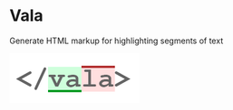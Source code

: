 # Vala
Generate HTML markup for highlighting segments of text

<!-- <div style="color: gray; background-color: white; padding: 0.5rem; font-family: monospace; font-size: 16px;">
  &lt;/<span style="border-bottom: 1px solid #0aa; background-color: #eff;">va</span><span style="border-top: 1px solid #a00; background-color: #fee;">la</span>&gt;
</div> -->

![vala](https://github.com/jabney/vala/raw/master/assets/vala.png)
